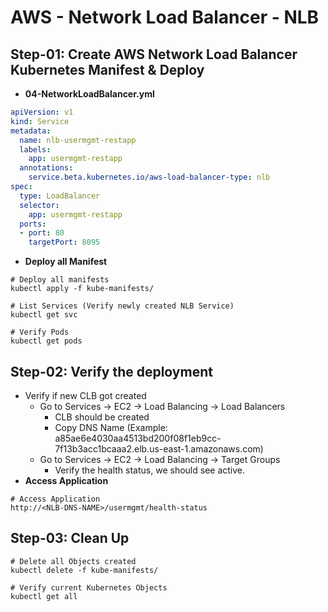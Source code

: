 # AWS - Network Load Balancer - NLB

## Step-01: Create AWS Network Load Balancer Kubernetes Manifest & Deploy
- **04-NetworkLoadBalancer.yml**
```yml
apiVersion: v1
kind: Service
metadata:
  name: nlb-usermgmt-restapp
  labels:
    app: usermgmt-restapp
  annotations:
    service.beta.kubernetes.io/aws-load-balancer-type: nlb
spec:
  type: LoadBalancer
  selector:
    app: usermgmt-restapp
  ports:
  - port: 80
    targetPort: 8095
```
- **Deploy all Manifest**
```
# Deploy all manifests
kubectl apply -f kube-manifests/

# List Services (Verify newly created NLB Service)
kubectl get svc

# Verify Pods
kubectl get pods
```

## Step-02: Verify the deployment
- Verify if new CLB got created 
  - Go to  Services -> EC2 -> Load Balancing -> Load Balancers 
    - CLB should be created
    - Copy DNS Name (Example: a85ae6e4030aa4513bd200f08f1eb9cc-7f13b3acc1bcaaa2.elb.us-east-1.amazonaws.com)
  - Go to  Services -> EC2 -> Load Balancing -> Target Groups
    - Verify the health status, we should see active. 
- **Access Application** 
```
# Access Application
http://<NLB-DNS-NAME>/usermgmt/health-status
```    

## Step-03: Clean Up 
```
# Delete all Objects created
kubectl delete -f kube-manifests/

# Verify current Kubernetes Objects
kubectl get all
```
